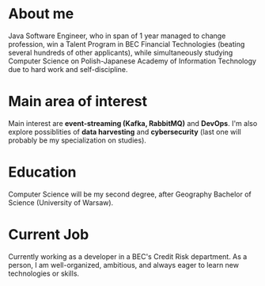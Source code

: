 # About me
Java Software Engineer, who in span of 1 year managed to change profession, win a Talent Program in BEC Financial Technologies (beating several hundreds of other applicants), while simultaneously studying Computer Science on Polish-Japanese Academy of Information Technology due to hard work and self-discipline. 

# Main area of interest
Main interest are **event-streaming (Kafka, RabbitMQ)** and **DevOps**. I'm also explore possiblities of **data harvesting** and **cybersecurity** (last one will probably be my specialization on studies).

# Education
Computer Science will be my second degree, after Geography Bachelor of Science (University of Warsaw). 

# Current Job
Currently working as a developer in a BEC's Credit Risk department. As a person, I am well-organized, ambitious, and always eager to learn new technologies or skills.

<!---
kacp-k01/kacp-k01 is a ✨ special ✨ repository because its `README.md` (this file) appears on your GitHub profile.
You can click the Preview link to take a look at your changes.
--->
